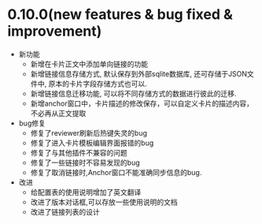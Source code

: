 # 0.10.0(new features & bug fixed & improvement)

- 新功能
  - 新增在卡片正文中添加单向链接的功能
  - 新增链接信息存储方式, 默认保存到外部sqlite数据库, 还可存储于JSON文件中, 原本的卡片字段存储方式也可以.
  - 新增链接信息迁移功能, 可以将不同存储方式的数据进行彼此的迁移.
  - 新增anchor窗口中，卡片描述的修改保存，可以自定义卡片的描述内容，不必再从正文提取
- bug修复
  - 修复了reviewer刷新后热键失灵的bug
  - 修复了进入卡片模板编辑界面报错的bug
  - 修复了与其他插件不兼容的问题
  - 修复了一些链接时不容易发现的bug
  - 修复了取消链接时,Anchor窗口不能准确同步信息的bug.
- 改进
  - 给配置表的使用说明增加了英文翻译
  - 改进了版本对话框,可以存放一些使用说明的文档
  - 改进了链接列表的设计